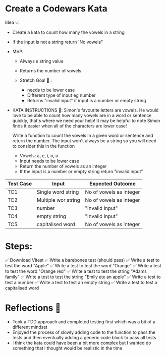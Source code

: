 # Create a Codewars Kata

Idea 💡:

- Create a kata to count how many the vowels in a string
- If the input is not a string return 'No vowels"

- MVP:

  - Always a string value
  - Returns the number of vowels

  - Stretch Goal 🏅 :
    - needs to be lower case
    - Different type of input eg number
    - Returns "invalid input" if input is a number or empty string

- KATA INSTRUCTIONS 📝:
  Simon's favourite letters are vowels. He would love to be able to count how many vowels are in a word or sentence quickly, that's where we need your help! It may be helpful to note Simon finds it easier when all of the characters are lower case!

  Write a function to count the vowels in a given word or sentence and return the number. The input won't always be a string so you will need to consider this in the function

  - Vowels: a, e, i, o, u
  - Input needs to be lower case
  - Return the number of vowels as an integer
  - If the input is a number or empty string return "invalid input"

| Test Case | Input               | Expected Outcome        |
| --------- | ------------------- | ----------------------- |
| TC1       | Single word string  | No of vowels as integer |
| TC2       | Multiple wor string | No of vowels as integer |
| TC3       | number              | "invalid input"         |
| TC4       | empty string        | "invalid input"         |
| TC5       | capitalised word    | No of vowels as integer |

# Steps:

✅ Download Vitest
✅ Write a barebones test (should pass)
✅ Write a test to test the word "Apple"
✅ Write a test to test the word "Orange"
✅ Write a test to test the word "Orange red"
✅ Write a test to test the string "Adams family"
✅ Write a test to test the string "Emily ate an apple"
✅ Write a test to test a number
✅ Write a test to test an empty string
✅ Write a test to test a capitalised word

# Reflections 💭

- Took a TDD approach and completed testing first which was a bit of a different mindset
- Enjoyed the process of slowly adding code to the function to pass the tests and then eventually adding a generic code block to pass all tests
- I think the kata could have been a bit more complex but I wanted do something that I thought would be realistic in the time
